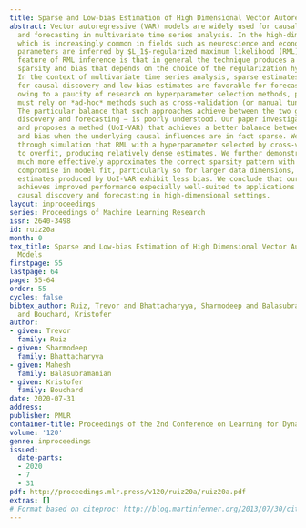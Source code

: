 ```yaml
---
title: Sparse and Low-bias Estimation of High Dimensional Vector Autoregressive Models
abstract: Vector autoregressive (VAR) models are widely used for causal discovery
  and forecasting in multivariate time series analysis. In the high-dimensional setting,
  which is increasingly common in fields such as neuroscience and econometrics, model
  parameters are inferred by $L_1$-regularized maximum likelihood (RML). A well-known
  feature of RML inference is that in general the technique produces a trade-off between
  sparsity and bias that depends on the choice of the regularization hyperparameter.
  In the context of multivariate time series analysis, sparse estimates are favorable
  for causal discovery and low-bias estimates are favorable for forecasting. However,
  owing to a paucity of research on hyperparameter selection methods, practitioners
  must rely on *ad-hoc* methods such as cross-validation (or manual tuning).
  The particular balance that such approaches achieve between the two goals — causal
  discovery and forecasting — is poorly understood. Our paper investigates this behavior
  and proposes a method (UoI-VAR) that achieves a better balance between sparsity
  and bias when the underlying causal influences are in fact sparse. We demonstrate
  through simulation that RML with a hyperparameter selected by cross-validation tends
  to overfit, producing relatively dense estimates. We further demonstrate that $UoI_{VAR}$
  much more effectively approximates the correct sparsity pattern with only a minor
  compromise in model fit, particularly so for larger data dimensions, and that the
  estimates produced by UoI-VAR exhibit less bias. We conclude that our method
  achieves improved performance especially well-suited to applications involving simultaneous
  causal discovery and forecasting in high-dimensional settings.
layout: inproceedings
series: Proceedings of Machine Learning Research
issn: 2640-3498
id: ruiz20a
month: 0
tex_title: Sparse and Low-bias Estimation of High Dimensional Vector Autoregressive
  Models
firstpage: 55
lastpage: 64
page: 55-64
order: 55
cycles: false
bibtex_author: Ruiz, Trevor and Bhattacharyya, Sharmodeep and Balasubramanian, Mahesh
  and Bouchard, Kristofer
author:
- given: Trevor
  family: Ruiz
- given: Sharmodeep
  family: Bhattacharyya
- given: Mahesh
  family: Balasubramanian
- given: Kristofer
  family: Bouchard
date: 2020-07-31
address: 
publisher: PMLR
container-title: Proceedings of the 2nd Conference on Learning for Dynamics and Control
volume: '120'
genre: inproceedings
issued:
  date-parts:
  - 2020
  - 7
  - 31
pdf: http://proceedings.mlr.press/v120/ruiz20a/ruiz20a.pdf
extras: []
# Format based on citeproc: http://blog.martinfenner.org/2013/07/30/citeproc-yaml-for-bibliographies/
---
```

